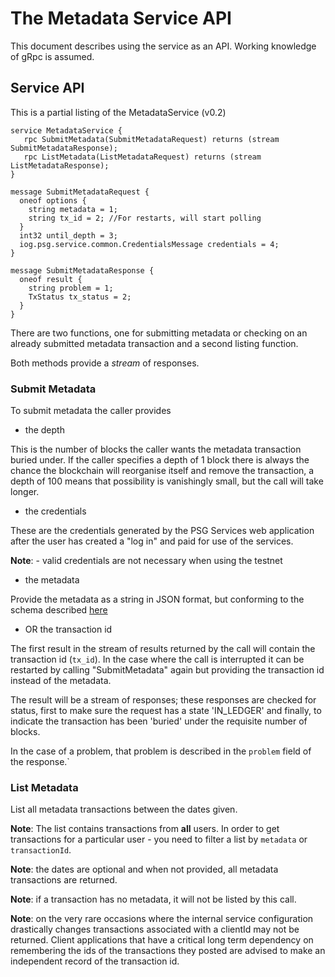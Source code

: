 # The Metadata Service API

This document describes using the service as an API. Working knowledge of gRpc is assumed.

## Service API

This is a partial listing of the MetadataService (v0.2)
```
service MetadataService {
   rpc SubmitMetadata(SubmitMetadataRequest) returns (stream SubmitMetadataResponse);
   rpc ListMetadata(ListMetadataRequest) returns (stream ListMetadataResponse);
}

message SubmitMetadataRequest {
  oneof options {
    string metadata = 1;
    string tx_id = 2; //For restarts, will start polling
  }
  int32 until_depth = 3;
  iog.psg.service.common.CredentialsMessage credentials = 4;
}

message SubmitMetadataResponse {
  oneof result {
    string problem = 1;
    TxStatus tx_status = 2;
  }
}
```

There are two functions, one for submitting metadata or checking on an already submitted metadata transaction and a second listing function.

Both methods provide a *stream* of responses.

### Submit Metadata

To submit metadata the caller provides 

  - the depth 
    
This is the number of blocks the caller wants the metadata transaction buried under. 
If the caller specifies a depth of 1 block there is always the chance the blockchain will reorganise itself and remove the transaction, 
a depth of 100 means that possibility is vanishingly small, but the call will take longer. 

  - the credentials

These are the credentials generated by the PSG Services web application after the user has created a "log in" and paid for use of the services.

**Note**: - valid credentials are not necessary when using the testnet 
  - the metadata 

Provide the metadata as a string in JSON format, but conforming to the schema described
[here](https://input-output-hk.github.io/cardano-wallet/api/edge/#operation/postTransactionFee)

  - OR the transaction id

The first result in the stream of results returned by the call will contain the transaction id (`tx_id`). In the case where the call is 
interrupted  it can be restarted by calling "SubmitMetadata" again but providing the transaction id instead of the metadata. 

The result will be a stream of responses; these responses are checked for status, first to make sure the request has a state 'IN_LEDGER'
and finally, to indicate the transaction has been 'buried' under the requisite number of blocks.

In the case of a problem, that problem is described in the `problem` field of the response.`


### List Metadata

List all metadata transactions between the dates given.  

**Note**: The list contains transactions from **all** users. In order to get transactions for a particular user - you need to filter a list by `metadata` or `transactionId`. 

**Note**: the dates are optional and when not provided, all metadata transactions are returned.

**Note**: if a transaction has no metadata, it will not be listed by this call.

**Note**: on the very rare occasions where the internal service configuration drastically changes transactions associated with a clientId may not be returned. 
Client applications that have a critical long term dependency on remembering the ids of the transactions they posted are advised to make an independent record of the transaction id.
